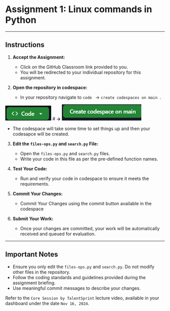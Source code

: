 # Assignment 1: Linux commands in Python

---

## **Instructions**

1. **Accept the Assignment:**
   - Click on the GitHub Classroom link provided to you.
   - You will be redirected to your individual repository for this assignment.

2. **Open the repository in codespace:**
   - In your repository navigate to `code ` -> `create codespaces on main `.

      
![](protectedfiles/codebutton.png)     # **->**     ![](protectedfiles/createcodespacebtn.png) 


       
   - The codespace will take some time to set things up and then your codesapce will be created.

3. **Edit the `files-ops.py` and `search.py`  File:**
   - Open the `files-ops.py` and `search.py` files.
   - Write your code in this file as per the pre-defined function names.

4. **Test Your Code:**
   - Run and verify your code in codespace to ensure it meets the requirements.

5. **Commit Your Changes:**
   - Commit Your Changes using the commit button available in the codespace

6. **Submit Your Work:**
   - Once your changes are committed, your work will be automatically received and queued for evaluation.

---

## **Important Notes**

- Ensure you only edit the `files-ops.py` and `search.py`. Do not modify other files in the repository.
- Follow the coding standards and guidelines provided during the assignment briefing.
- Use meaningful commit messages to describe your changes.

Refer to the `Core Session by TalentSprint` lecture video, available in your dashboard under the date `Nov 16, 2024`.
